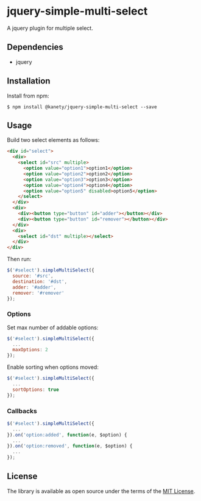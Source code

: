 # jquery-simple-multi-select

A jquery plugin for multiple select.

## Dependencies

* jquery

## Installation

Install from npm:

    $ npm install @kanety/jquery-simple-multi-select --save

## Usage

Build two select elements as follows:

```html
<div id="select">
  <div>
    <select id="src" multiple>
      <option value="option1">option1</option>
      <option value="option2">option2</option>
      <option value="option3">option3</option>
      <option value="option4">option4</option>
      <option value="option5" disabled>option5</option>
    </select>
  </div>
  <div>
    <div><button type="button" id="adder"></button></div>
    <div><button type="button" id="remover"></button></div>
  </div>
  <div>
    <select id="dst" multiple></select>
  </div>
</div>
```

Then run:

```javascript
$('#select').simpleMultiSelect({
  source: '#src',
  destination: '#dst',
  adder: '#adder',
  remover: '#remover'
});
```

### Options

Set max number of addable options:

```javascript
$('#select').simpleMultiSelect({
  ...
  maxOptions: 2
});
```

Enable sorting when options moved:

```javascript
$('#select').simpleMultiSelect({
  ...
  sortOptions: true
});
```

### Callbacks

```javascript
$('#select').simpleMultiSelect({
  ...
}).on('option:added', function(e, $option) {
  ...
}).on('option:removed', function(e, $option) {
  ...
});
```

## License

The library is available as open source under the terms of the [MIT License](http://opensource.org/licenses/MIT).

